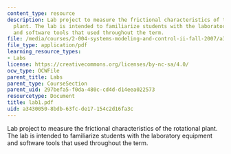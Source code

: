 ```yaml
---
content_type: resource
description: Lab project to measure the frictional characteristics of the rotational
  plant. The lab is intended to familiarize students with the laboratory equipment
  and software tools that used throughout the term.
file: /media/courses/2-004-systems-modeling-and-control-ii-fall-2007/a34300508bdb63fcde17154c2d16fa3c_lab1.pdf
file_type: application/pdf
learning_resource_types:
- Labs
license: https://creativecommons.org/licenses/by-nc-sa/4.0/
ocw_type: OCWFile
parent_title: Labs
parent_type: CourseSection
parent_uid: 297befa5-f0da-480c-cd4d-d14eea022573
resourcetype: Document
title: lab1.pdf
uid: a3430050-8bdb-63fc-de17-154c2d16fa3c
---
```

Lab project to measure the frictional characteristics of the rotational plant. The lab is intended to familiarize students with the laboratory equipment and software tools that used throughout the term.